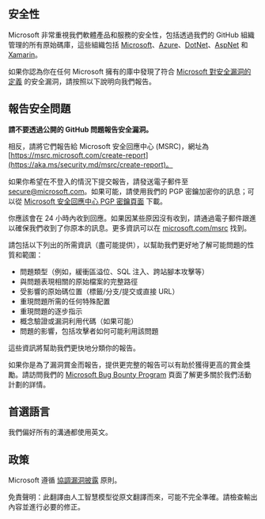 ## 安全性

Microsoft 非常重視我們軟體產品和服務的安全性，包括透過我們的 GitHub 組織管理的所有原始碼庫，這些組織包括 [Microsoft](https://github.com/Microsoft)、[Azure](https://github.com/Azure)、[DotNet](https://github.com/dotnet)、[AspNet](https://github.com/aspnet) 和 [Xamarin](https://github.com/xamarin)。

如果你認為你在任何 Microsoft 擁有的庫中發現了符合 [Microsoft 對安全漏洞的定義](https://aka.ms/security.md/definition) 的安全漏洞，請按照以下說明向我們報告。

## 報告安全問題

**請不要透過公開的 GitHub 問題報告安全漏洞。**

相反，請將它們報告給 Microsoft 安全回應中心 (MSRC)，網址為 [https://msrc.microsoft.com/create-report](https://aka.ms/security.md/msrc/create-report)。

如果你希望在不登入的情況下提交報告，請發送電子郵件至 [secure@microsoft.com](mailto:secure@microsoft.com)。如果可能，請使用我們的 PGP 密鑰加密你的訊息；可以從 [Microsoft 安全回應中心 PGP 密鑰頁面](https://aka.ms/security.md/msrc/pgp) 下載。

你應該會在 24 小時內收到回應。如果因某些原因沒有收到，請通過電子郵件跟進以確保我們收到了你原本的訊息。更多資訊可以在 [microsoft.com/msrc](https://www.microsoft.com/msrc) 找到。

請包括以下列出的所需資訊（盡可能提供），以幫助我們更好地了解可能問題的性質和範圍：

  * 問題類型（例如，緩衝區溢位、SQL 注入、跨站腳本攻擊等）
  * 與問題表現相關的原始檔案的完整路徑
  * 受影響的原始碼位置（標籤/分支/提交或直接 URL）
  * 重現問題所需的任何特殊配置
  * 重現問題的逐步指示
  * 概念驗證或漏洞利用代碼（如果可能）
  * 問題的影響，包括攻擊者如何可能利用該問題

這些資訊將幫助我們更快地分類你的報告。

如果你是為了漏洞賞金而報告，提供更完整的報告可以有助於獲得更高的賞金獎勵。請訪問我們的 [Microsoft Bug Bounty Program](https://aka.ms/security.md/msrc/bounty) 頁面了解更多關於我們活動計劃的詳情。

## 首選語言

我們偏好所有的溝通都使用英文。

## 政策

Microsoft 遵循 [協調漏洞披露](https://aka.ms/security.md/cvd) 原則。

免責聲明：此翻譯由人工智慧模型從原文翻譯而來，可能不完全準確。請檢查輸出內容並進行必要的修正。